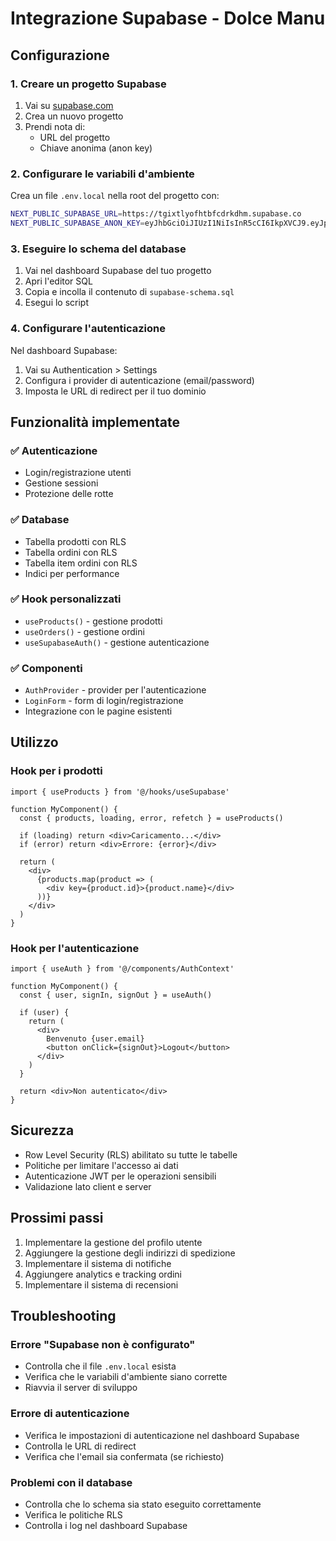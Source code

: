 # Integrazione Supabase - Dolce Manu

## Configurazione

### 1. Creare un progetto Supabase

1. Vai su [supabase.com](https://supabase.com)
2. Crea un nuovo progetto
3. Prendi nota di:
   - URL del progetto
   - Chiave anonima (anon key)

### 2. Configurare le variabili d'ambiente

Crea un file `.env.local` nella root del progetto con:

```bash
NEXT_PUBLIC_SUPABASE_URL=https://tgixtlyofhtbfcdrkdhm.supabase.co
NEXT_PUBLIC_SUPABASE_ANON_KEY=eyJhbGciOiJIUzI1NiIsInR5cCI6IkpXVCJ9.eyJpc3MiOiJzdXBhYmFzZSIsInJlZiI6InRnaXh0bHlvZmh0YmZjZHJrZGhtIiwicm9sZSI6ImFub24iLCJpYXQiOjE3NTQ4MjEzOTIsImV4cCI6MjA3MDM5NzM5Mn0.xL7_27YPt_jIsJynmBMJg6k93bxvukfN6bA4TNyPkhU
```

### 3. Eseguire lo schema del database

1. Vai nel dashboard Supabase del tuo progetto
2. Apri l'editor SQL
3. Copia e incolla il contenuto di `supabase-schema.sql`
4. Esegui lo script

### 4. Configurare l'autenticazione

Nel dashboard Supabase:
1. Vai su Authentication > Settings
2. Configura i provider di autenticazione (email/password)
3. Imposta le URL di redirect per il tuo dominio

## Funzionalità implementate

### ✅ Autenticazione
- Login/registrazione utenti
- Gestione sessioni
- Protezione delle rotte

### ✅ Database
- Tabella prodotti con RLS
- Tabella ordini con RLS
- Tabella item ordini con RLS
- Indici per performance

### ✅ Hook personalizzati
- `useProducts()` - gestione prodotti
- `useOrders()` - gestione ordini
- `useSupabaseAuth()` - gestione autenticazione

### ✅ Componenti
- `AuthProvider` - provider per l'autenticazione
- `LoginForm` - form di login/registrazione
- Integrazione con le pagine esistenti

## Utilizzo

### Hook per i prodotti

```tsx
import { useProducts } from '@/hooks/useSupabase'

function MyComponent() {
  const { products, loading, error, refetch } = useProducts()
  
  if (loading) return <div>Caricamento...</div>
  if (error) return <div>Errore: {error}</div>
  
  return (
    <div>
      {products.map(product => (
        <div key={product.id}>{product.name}</div>
      ))}
    </div>
  )
}
```

### Hook per l'autenticazione

```tsx
import { useAuth } from '@/components/AuthContext'

function MyComponent() {
  const { user, signIn, signOut } = useAuth()
  
  if (user) {
    return (
      <div>
        Benvenuto {user.email}
        <button onClick={signOut}>Logout</button>
      </div>
    )
  }
  
  return <div>Non autenticato</div>
}
```

## Sicurezza

- Row Level Security (RLS) abilitato su tutte le tabelle
- Politiche per limitare l'accesso ai dati
- Autenticazione JWT per le operazioni sensibili
- Validazione lato client e server

## Prossimi passi

1. Implementare la gestione del profilo utente
2. Aggiungere la gestione degli indirizzi di spedizione
3. Implementare il sistema di notifiche
4. Aggiungere analytics e tracking ordini
5. Implementare il sistema di recensioni

## Troubleshooting

### Errore "Supabase non è configurato"
- Controlla che il file `.env.local` esista
- Verifica che le variabili d'ambiente siano corrette
- Riavvia il server di sviluppo

### Errore di autenticazione
- Verifica le impostazioni di autenticazione nel dashboard Supabase
- Controlla le URL di redirect
- Verifica che l'email sia confermata (se richiesto)

### Problemi con il database
- Controlla che lo schema sia stato eseguito correttamente
- Verifica le politiche RLS
- Controlla i log nel dashboard Supabase

